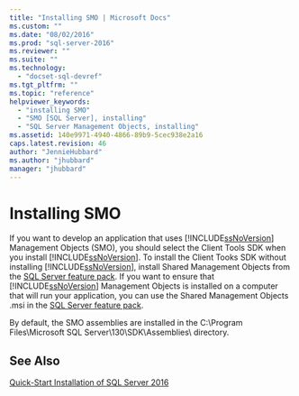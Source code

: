 ```yaml
---
title: "Installing SMO | Microsoft Docs"
ms.custom: ""
ms.date: "08/02/2016"
ms.prod: "sql-server-2016"
ms.reviewer: ""
ms.suite: ""
ms.technology: 
  - "docset-sql-devref"
ms.tgt_pltfrm: ""
ms.topic: "reference"
helpviewer_keywords: 
  - "installing SMO"
  - "SMO [SQL Server], installing"
  - "SQL Server Management Objects, installing"
ms.assetid: 140e9971-4940-4866-89b9-5cec938e2a16
caps.latest.revision: 46
author: "JennieHubbard"
ms.author: "jhubbard"
manager: "jhubbard"
---
```

# Installing SMO
  If you want to develop an application that uses [!INCLUDE[ssNoVersion](../../includes/ssnoversion-md.md)] Management Objects (SMO), you should select the Client Tools SDK when you install [!INCLUDE[ssNoVersion](../../includes/ssnoversion-md.md)]. To install the Client Tooks SDK without installing [!INCLUDE[ssNoVersion](../../includes/ssnoversion-md.md)], install Shared Management Objects from the [SQL Server feature pack](https://www.microsoft.com/download/details.aspx?id=52676). If you want to ensure that [!INCLUDE[ssNoVersion](../../includes/ssnoversion-md.md)] Management Objects is installed on a computer that will run your application, you can use the Shared Management Objects .msi in the [SQL Server feature pack](https://www.microsoft.com/download/details.aspx?id=52676).  
  
 By default, the SMO assemblies are installed in the C:\Program Files\Microsoft SQL Server\130\SDK\Assemblies\ directory.  
  
## See Also  
 [Quick-Start Installation of SQL Server 2016](http://msdn.microsoft.com/library/672afac9-364d-4946-ad5d-8a2d89cf8d81)  
  
  
